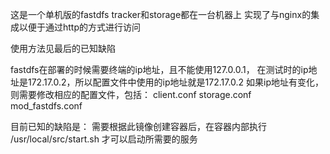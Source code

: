这是一个单机版的fastdfs
tracker和storage都在一台机器上
实现了与nginx的集成以便于通过http的方式进行访问

使用方法见最后的已知缺陷

fastdfs在部署的时候需要终端的ip地址，且不能使用127.0.0.1，
在测试时的ip地址是172.17.0.2，所以配置文件中使用的ip地址就是172.17.0.2
如果ip地址有变化，则需要修改相应的配置文件，包括：
client.conf
storage.conf
mod_fastdfs.conf

目前已知的缺陷是：
需要根据此镜像创建容器后，在容器内部执行
/usr/local/src/start.sh
才可以启动所需要的服务
